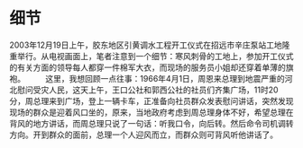 # 细节
2003年12月19日上午，胶东地区引黄调水工程开工仪式在招远市辛庄泵站工地隆重举行。从电视画面上，笔者注意到一个细节：寒风刺骨的工地上，参加开工仪式的有关方面的领导每人都穿一件棉军大衣，而现场的服务员小姐却还穿着单薄的旗袍。 
　　 这里，我想回顾一点往事：1966年4月1日，周恩来总理到地震严重的河北慰问受灾人民，这天上午，王口公社和郭西公社的社员们齐集广场，11时20分，周总理来到广场，登上一辆卡车，正准备向社员群众发表慰问讲话，突然发现现场的群众是迎着风口坐的，原来，当地政府考虑到周总理身体不好，希望总理在背风的地方讲话，而周总理只说了一句话：听我口令，向后转。然后命令司机调转方向。开到群众的面前，总理一个人迎风而立，而群众则可背风听他讲话了。
 